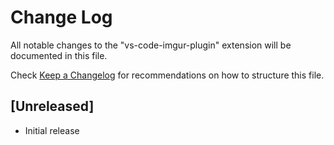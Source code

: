 # Change Log

All notable changes to the "vs-code-imgur-plugin" extension will be documented in this file.

Check [Keep a Changelog](http://keepachangelog.com/) for recommendations on how to structure this file.

## [Unreleased]

- Initial release
